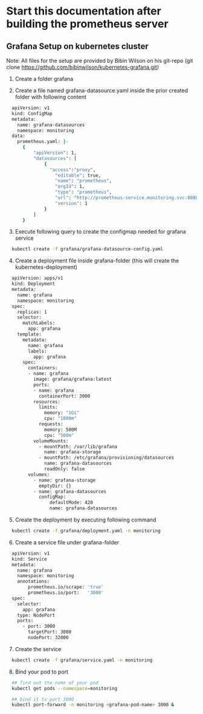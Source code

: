 # Start this documentation after building the prometheus server

## Grafana Setup on kubernetes cluster

Note: All files for the setup are provided by Bibin Wilson on his git-repo (git clone https://github.com/bibinwilson/kubernetes-grafana.git)

1. Create a folder grafana

2. Create a file named grafana-datasource.yaml inside the prior created folder with following content

```sh
  apiVersion: v1
  kind: ConfigMap
  metadata:
    name: grafana-datasources
    namespace: monitoring
  data:
    prometheus.yaml: |-
      {
          "apiVersion": 1,
          "datasources": [
              {
                "access":"proxy",
                  "editable": true,
                  "name": "prometheus",
                  "orgId": 1,
                  "type": "prometheus",
                  "url": "http://prometheus-service.monitoring.svc:8080",
                  "version": 1
              }
          ]
      }
```

3. Execute following query to create the configmap needed for grafana service

```sh
  kubectl create -f grafana/grafana-datasource-config.yaml
```

4. Create a deployment file inside grafana-folder (this will create the kubernetes-deployment)

```sh
  apiVersion: apps/v1
  kind: Deployment
  metadata:
    name: grafana
    namespace: monitoring
  spec:
    replicas: 1
    selector:
      matchLabels:
        app: grafana
    template:
      metadata:
        name: grafana
        labels:
          app: grafana
      spec:
        containers:
        - name: grafana
          image: grafana/grafana:latest
          ports:
          - name: grafana
            containerPort: 3000
          resources:
            limits:
              memory: "1Gi"
              cpu: "1000m"
            requests:
              memory: 500M
              cpu: "500m"
          volumeMounts:
            - mountPath: /var/lib/grafana
              name: grafana-storage
            - mountPath: /etc/grafana/provisioning/datasources
              name: grafana-datasources
              readOnly: false
        volumes:
          - name: grafana-storage
            emptyDir: {}
          - name: grafana-datasources
            configMap:
                defaultMode: 420
                name: grafana-datasources
```

5. Create the deployment by executing following command

```sh
  kubectl create -f grafana/deployment.yaml -n monitoring
```

6. Create a service file under grafana-folder

```sh
  apiVersion: v1
  kind: Service
  metadata:
    name: grafana
    namespace: monitoring
    annotations:
        prometheus.io/scrape: 'true'
        prometheus.io/port:   '3000'
  spec:
    selector:
      app: grafana
    type: NodePort
    ports:
      - port: 3000
        targetPort: 3000
        nodePort: 32000
```

7. Create the service

```sh
  kubectl create -f grafana/service.yaml -n monitoring
```

8. Bind your pod to port

```sh
  ## find out the name of your pod
  kubectl get pods --namespace=monitoring
```

```sh
  ## bind it to port 3000
  kubectl port-forward -n monitoring <grafana-pod-name> 3000 &
```
